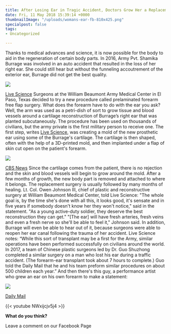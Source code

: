 ```yaml
---
title: After Losing Ear in Tragic Accident, Doctors Grow Her a Replacement
date: Fri, 11 May 2018 15:39:14 +0000
thumbnailImage: "/uploads/womans-ear-fb-810x425.png"
specialpost: false
tags:
- Uncategorized

---
```

Thanks to medical advances and science, it is now possible for the body to aid in the regeneration of certain body parts. In 2016, Army Pvt. Shamika Burrage was involved in an auto accident that resulted in the loss of her right ear. She could still hear but without the funneling accoutrement of the exterior ear, Burrage did not get the best quality. 

![](http://newsattorneys.staging.wpengine.com/wp-content/uploads/2018/05/ear-on-forearm.jpg) 

[Live Science](https://www.livescience.com/62532-how-to-grow-ear-on-forearm.html) Surgeons at the William Beaumont Army Medical Center in El Paso, Texas decided to try a new procedure called prelaminated forearm free flap surgery. What does the forearm have to do with the ear you ask? Well, the arm was used as a petri-dish of sort to grow tissue and blood vessels around a cartilage reconstruction of Burrage’s right ear that was planted subcutaneously. The procedure has been used on thousands of civilians, but the army private is the first military person to receive one. The first step, writes [Live Science](https://www.livescience.com/62532-how-to-grow-ear-on-forearm.html), was creating a mold of the new prosthetic ear using some of the Burrage's cartilage. The cartilage is then shaped, often with the help of a 3D-printed mold, and then implanted under a flap of skin cut open on the patient's forearm. 

![](http://newsattorneys.staging.wpengine.com/wp-content/uploads/2018/05/ear-on-forearm-cbs.jpg)

 [CBS News](https://www.cbsnews.com/news/ear-grown-under-womans-forearm-gets-transplanted/) Since the cartilage comes from the patient, there is no rejection and the skin and blood vessels will begin to grow around the mold. After a few months of growth, the new body part is removed and attached to where it belongs. The replacement surgery is usually followed by many months of healing. Lt. Col. Owen Johnson III, chief of plastic and reconstructive surgery at William Beaumont Medical Center, told Live Science: "The whole goal is, by the time she's done with all this, it looks good, it's sensate and in five years if somebody doesn't know her they won't notice," said in the statement. "As a young active-duty soldier, they deserve the best reconstruction they can get." "\[The ear\] will have fresh arteries, fresh veins and even a fresh nerve so she'll be able to feel it," Johnson said. In addition, Burrage will even be able to hear out of it, because surgeons were able to reopen her ear canal following the trauma of her accident. Live Science notes: “While this sort of transplant may be a first for the Army, similar operations have been performed successfully on civilians around the world. In 2017, a team of Chinese plastic surgeons led by Dr. Guo Shuzhong completed a similar surgery on a man who lost his ear during a traffic accident. (The forearm-ear transplant took about 7 hours to complete.) Guo told the Daily Mail that he and his team preform similar procedures on about 500 children each year.” And then there's this guy, a performance artist who grew an ear on his own forearm to make a statement:

 ![](http://newsattorneys.staging.wpengine.com/wp-content/uploads/2018/05/ear-on-forearm-artist.jpg) 

[Daily Mail](http://www.dailymail.co.uk/sciencetech/article-487039/Artist-implants-ear-arm.html) 

{{< youtube NWxijcjv5j4 >}}

**What do you think?**

Leave a comment on our Facebook Page